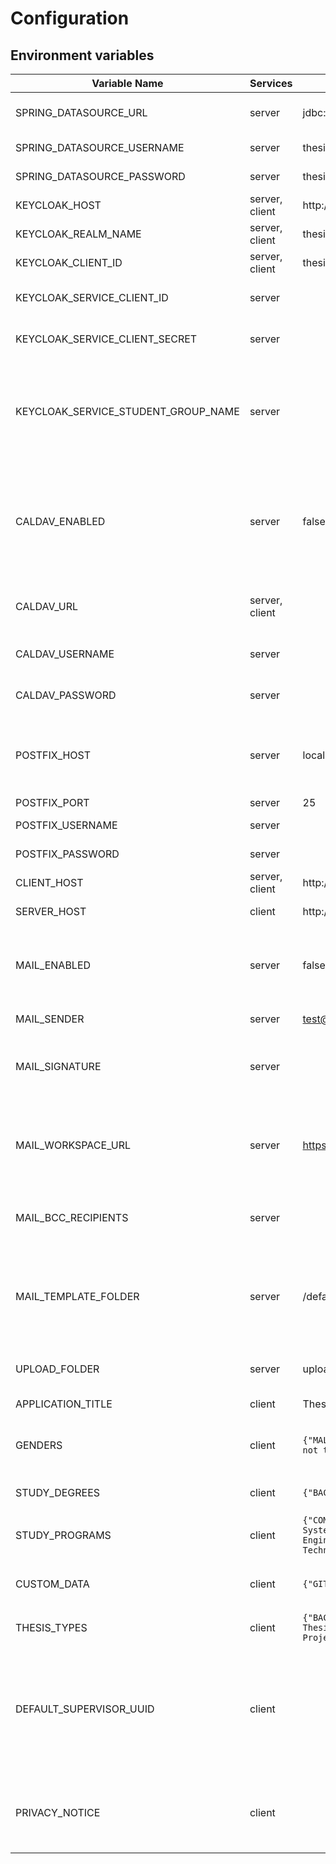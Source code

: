 # Configuration

## Environment variables

| Variable Name                       | Services       | Default Value                                                                                                                                                                                         | Description                                                                                               |
|-------------------------------------|----------------|-------------------------------------------------------------------------------------------------------------------------------------------------------------------------------------------------------|-----------------------------------------------------------------------------------------------------------|
| SPRING_DATASOURCE_URL               | server         | jdbc:postgresql://localhost:5432/thesis-track                                                                                                                                                         | Postgres connection url                                                                                   |
| SPRING_DATASOURCE_USERNAME          | server         | thesis-track-postgres                                                                                                                                                                                 | Postgres username                                                                                         |
| SPRING_DATASOURCE_PASSWORD          | server         | thesis-track-postgres                                                                                                                                                                                 | Postgres password                                                                                         |
| KEYCLOAK_HOST                       | server, client | http://localhost:8081                                                                                                                                                                                 | Keycloak hostname                                                                                         |
| KEYCLOAK_REALM_NAME                 | server, client | thesis-track                                                                                                                                                                                          | Keycloak realm name                                                                                       |
| KEYCLOAK_CLIENT_ID                  | server, client | thesis-track-app                                                                                                                                                                                      | Keycloak client id                                                                                        |
| KEYCLOAK_SERVICE_CLIENT_ID          | server         |                                                                                                                                                                                                       | Keycloak service client id                                                                                |
| KEYCLOAK_SERVICE_CLIENT_SECRET      | server         |                                                                                                                                                                                                       | Keycloak service client secret                                                                            |
| KEYCLOAK_SERVICE_STUDENT_GROUP_NAME | server         |                                                                                                                                                                                                       | Keycloak group name that should be assigned when a student starts writing a thesis                        |
| CALDAV_ENABLED                      | server         | false                                                                                                                                                                                                 | Enable calendar integration. If enabled scheduled presentations will be added to the calendar             |
| CALDAV_URL                          | server, client |                                                                                                                                                                                                       | CalDav URL where the events should be added                                                               |
| CALDAV_USERNAME                     | server         |                                                                                                                                                                                                       | CalDav username for authentication                                                                        |
| CALDAV_PASSWORD                     | server         |                                                                                                                                                                                                       | CalDav password for authentication                                                                        |
| POSTFIX_HOST                        | server         | localhost                                                                                                                                                                                             | Postfix host to send emails. Only required if emails are enabled.                                         |
| POSTFIX_PORT                        | server         | 25                                                                                                                                                                                                    | Postfix port                                                                                              |
| POSTFIX_USERNAME                    | server         |                                                                                                                                                                                                       | Postfix username                                                                                          |
| POSTFIX_PASSWORD                    | server         |                                                                                                                                                                                                       | Postfix password                                                                                          |
| CLIENT_HOST                         | server, client | http://localhost:3000                                                                                                                                                                                 | Hosting url of client                                                                                     |
| SERVER_HOST                         | client         | http://localhost:8080                                                                                                                                                                                 | Hosting url of server                                                                                     |
| MAIL_ENABLED                        | server         | false                                                                                                                                                                                                 | If set to true, the application will try to send emails via Postfix                                       |
| MAIL_SENDER                         | server         | test@ios.ase.cit.tum.de                                                                                                                                                                               | Sender email address                                                                                      |
| MAIL_SIGNATURE                      | server         |                                                                                                                                                                                                       | Signature of the chair's supervisor / of the chair in general                                             |
| MAIL_WORKSPACE_URL                  | server         | https://slack.com                                                                                                                                                                                     | URL to the workspace where students can connect with advisors and supervisors                             |
| MAIL_BCC_RECIPIENTS                 | server         |                                                                                                                                                                                                       | Default BCC recipients for important emails                                                               |
| MAIL_TEMPLATE_FOLDER                | server         | /default-mail-templates                                                                                                                                                                               | Folder where mail templates are stored. If not set, it will use the default emails of the repository      |
| UPLOAD_FOLDER                       | server         | uploads                                                                                                                                                                                               | Folder where uploaded files will be stored                                                                |
| APPLICATION_TITLE                   | client         | Thesis Track                                                                                                                                                                                          | HTML title of the client                                                                                  |
| GENDERS                             | client         | `{"MALE":"Male","FEMALE":"Female","OTHER":"Other","PREFER_NOT_TO_SAY":"Prefer not to say"}`                                                                                                           | Available genders that a user can configure                                                               |
| STUDY_DEGREES                       | client         | `{"BACHELOR":"Bachelor","MASTER":"Master"}`                                                                                                                                                           | Available study degrees                                                                                   |
| STUDY_PROGRAMS                      | client         | `{"COMPUTER_SCIENCE":"Computer Science","INFORMATION_SYSTEMS":"Information Systems","GAMES_ENGINEERING":"Games Engineering","MANAGEMENT_AND_TECHNOLOGY":"Management and Technology","OTHER":"Other"}` | Available study programs                                                                                  |
| CUSTOM_DATA                         | client         | `{"GITHUB":"Github Profile"}`                                                                                                                                                                         | Additional data the user can add to the profile                                                           |
| THESIS_TYPES                        | client         | `{"BACHELOR":"Bachelor Thesis","MASTER":"Master Thesis","INTERDISCIPLINARY_PROJECT":"Interdisciplinary Project","GUIDED_RESEARCH":"Guided Research"}`                                                 | Available thesis types                                                                                    |
| DEFAULT_SUPERVISOR_UUID             | client         |                                                                                                                                                                                                       | The user UUID from the database if a default supervisor should be selected when creating topics or theses |
| PRIVACY_NOTICE                      | client         |                                                                                                                                                                                                       | Privacy notice the student has to accept before submitting data                                           |
